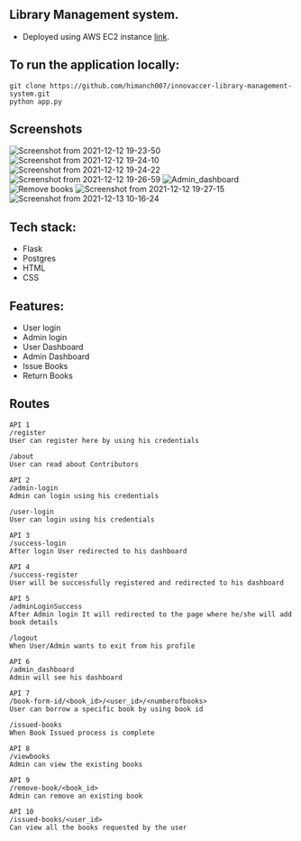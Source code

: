## Library Management system.
- Deployed using AWS EC2 instance [link](http://18.118.163.188/).

## To run the application locally:

```
git clone https://github.com/himanch007/innovaccer-library-management-system.git
python app.py
```

## Screenshots
![Screenshot from 2021-12-12 19-23-50](https://user-images.githubusercontent.com/92020620/145715401-b60ba66e-360a-498c-9c1b-0bb70b2c5530.png)
![Screenshot from 2021-12-12 19-24-10](https://user-images.githubusercontent.com/92020620/145715419-9a0080fe-9ac9-472a-a5c9-6c9b86e59452.png)
![Screenshot from 2021-12-12 19-24-22](https://user-images.githubusercontent.com/92020620/145715417-664ba21c-c4be-452c-abc6-916412c7cf9d.png)
![Screenshot from 2021-12-12 19-26-59](https://user-images.githubusercontent.com/92020620/145715413-88f2c813-ad55-4da6-a754-0ee1d99482e8.png)
![Admin_dashboard](https://user-images.githubusercontent.com/92020620/145753940-7cd45c4e-6510-4aa3-a299-cfa19db62476.png)
![Remove books](https://user-images.githubusercontent.com/92020620/145753943-a06f75dc-3bc1-4161-9ea9-858296862049.png)
![Screenshot from 2021-12-12 19-27-15](https://user-images.githubusercontent.com/92020620/145715410-699255ab-65ab-41da-b752-5c74cb85c39a.png)
![Screenshot from 2021-12-13 10-16-24](https://user-images.githubusercontent.com/92020620/145753956-a00810fd-4097-4721-b48d-31867d0fd561.png)



## Tech stack:

- Flask
- Postgres
- HTML
- CSS

## Features:

- User login
- Admin login
- User Dashboard
- Admin Dashboard
- Issue Books
- Return Books

## Routes 
```
API 1
/register
User can register here by using his credentials

/about
User can read about Contributors

API 2
/admin-login
Admin can login using his credentials

/user-login
User can login using his credentials

API 3
/success-login
After login User redirected to his dashboard

API 4
/success-register
User will be successfully registered and redirected to his dashboard

API 5
/adminLoginSuccess
After Admin login It will redirected to the page where he/she will add book details

/logout
When User/Admin wants to exit from his profile

API 6
/admin_dashboard
Admin will see his dashboard

API 7
/book-form-id/<book_id>/<user_id>/<numberofbooks>
User can borrow a specific book by using book id

/issued-books
When Book Issued process is complete

API 8
/viewbooks
Admin can view the existing books

API 9
/remove-book/<book_id>
Admin can remove an existing book

API 10
/issued-books/<user_id>
Can view all the books requested by the user

```

